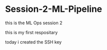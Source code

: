 # Session-2-ML-Pipeline
this is the ML Ops session 2


this is my first respositary

today i created the SSH key
